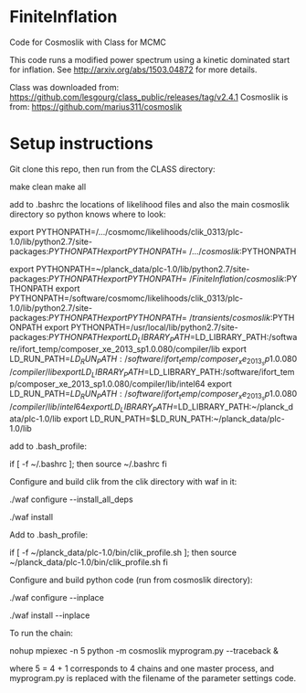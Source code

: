 FiniteInflation
===============

Code for Cosmoslik with Class for MCMC

This code runs a modified power spectrum using a kinetic dominated start for inflation. See http://arxiv.org/abs/1503.04872 for more details.

Class was downloaded from: https://github.com/lesgourg/class_public/releases/tag/v2.4.1
Cosmoslik is from: https://github.com/marius311/cosmoslik


Setup instructions
==================

Git clone this repo, then run from the CLASS directory:

make clean
make all 

add to .bashrc the locations of likelihood files and also the main cosmoslik directory so python knows where to look:

export PYTHONPATH=/.../cosmomc/likelihoods/clik_0313/plc-1.0/lib/python2.7/site-packages:$PYTHONPATH
export PYTHONPATH=~/.../cosmoslik:$PYTHONPATH

export PYTHONPATH=~/planck_data/plc-1.0/lib/python2.7/site-packages:$PYTHONPATH
export PYTHONPATH=~/FiniteInflation/cosmoslik:$PYTHONPATH
export PYTHONPATH=/software/cosmomc/likelihoods/clik_0313/plc-1.0/lib/python2.7/site-packages:$PYTHONPATH
export PYTHONPATH=~/transients/cosmoslik:$PYTHONPATH
export PYTHONPATH=/usr/local/lib/python2.7/site-packages:$PYTHONPATH
export LD_LIBRARY_PATH=$LD_LIBRARY_PATH:/software/ifort_temp/composer_xe_2013_sp1.0.080/compiler/lib
export LD_RUN_PATH=$LD_RUN_PATH:/software/ifort_temp/composer_xe_2013_sp1.0.080/compiler/lib
export LD_LIBRARY_PATH=$LD_LIBRARY_PATH:/software/ifort_temp/composer_xe_2013_sp1.0.080/compiler/lib/intel64
export LD_RUN_PATH=$LD_RUN_PATH:/software/ifort_temp/composer_xe_2013_sp1.0.080/compiler/lib/intel64
export LD_LIBRARY_PATH=$LD_LIBRARY_PATH:~/planck_data/plc-1.0/lib
export LD_RUN_PATH=$LD_RUN_PATH:~/planck_data/plc-1.0/lib


add to .bash_profile:

if [ -f ~/.bashrc ]; then
   source ~/.bashrc
fi

Configure and build clik from the clik directory with waf in it:

./waf configure --install_all_deps

./waf install

Add to .bash_profile:

if [ -f ~/planck_data/plc-1.0/bin/clik_profile.sh ]; then
source ~/planck_data/plc-1.0/bin/clik_profile.sh
fi

Configure and build python code (run from cosmoslik directory):

./waf configure --inplace

./waf install  --inplace

To run the chain:

nohup mpiexec -n 5 python -m cosmoslik myprogram.py --traceback &

where 5 = 4 + 1 corresponds to 4 chains and one master process, and myprogram.py is replaced with the filename of the parameter settings code.

